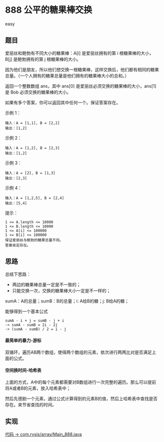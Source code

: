 # 888 公平的糖果棒交换

easy

## 题目

爱丽丝和鲍勃有不同大小的糖果棒：A[i] 是爱丽丝拥有的第 i 根糖果棒的大小，B[j] 是鲍勃拥有的第 j 根糖果棒的大小。

因为他们是朋友，所以他们想交换一根糖果棒，这样交换后，他们都有相同的糖果总量。（一个人拥有的糖果总量是他们拥有的糖果棒大小的总和。）

返回一个整数数组 ans，其中 ans[0] 是爱丽丝必须交换的糖果棒的大小，ans[1]是 Bob 必须交换的糖果棒的大小。

如果有多个答案，你可以返回其中任何一个。保证答案存在。

示例 1：
```
输入：A = [1,1], B = [2,2]
输出：[1,2]
```
示例 2：
```
输入：A = [1,2], B = [2,3]
输出：[1,2]
```
示例 3：
```
输入：A = [2], B = [1,3]
输出：[2,3]
```
示例 4：
```
输入：A = [1,2,5], B = [2,4]
输出：[5,4]
```

提示：
```
1 <= A.length <= 10000
1 <= B.length <= 10000
1 <= A[i] <= 100000
1 <= B[i] <= 100000
保证爱丽丝与鲍勃的糖果总量不同。
答案肯定存在。
```

## 思路

总结下思路：
- 两边的糖果棒总量一定是不一致的；
- 只能交换一次，交换的糖果棒大小一定是不一样的；

sumA：A的总量；sumB：B的总量；i: A给B的糖；j: B给A的糖；

能够得到一个基本公式
```
sumA - i + j = sumB - j + i
-> sumA - sumB = 2i - 2j
-> (sumA - sumB) / 2 = i - j
```

#### 最简单的暴力-游标

双循环，遍历AB两个数组，使得两个数组的元素，依次进行两两比对是否满足上面的公式。


#### 空间换时间-哈希表

上面的方式，A中的每个元素都需要对B数组进行一次完整的遍历。那么可以提前将A或者B的元素，放入哈希表中；

然后先德剧一个元素，通过公式计算得到的元素B的值，然后上哈希表中查找是否存在。来节省查找的时间。

## 实现

[代码 -> com.rysis/array/Main_888.java](../../src/com/rysis/array/Main_888.java)